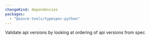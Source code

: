 ```yaml
---
changeKind: dependencies
packages:
  - "@azure-tools/typespec-python"
---
```


Validate api versions by looking at ordering of api versions from spec